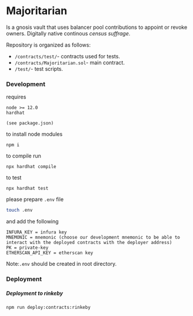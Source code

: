 
# Majoritarian

Is a gnosis vault that uses balancer pool contributions to appoint or revoke owners. Digitally native continous *census suffrage*.

Repository is organized as follows:

- `/contracts/test/`- contracts used for tests.
- `/contracts/Majoritarian.sol`- main contract.
- `/test/`- test scripts.

### Development

requires

```
node >= 12.0
hardhat

(see package.json)
```

to install node modules

```
npm i
```

to compile run

```
npx hardhat compile
```

to test

```
npx hardhat test
```

please prepare `.env` file

```bash
touch .env
```

and add the following

```
INFURA_KEY = infura key
MNEMONIC = mnemonic (choose our development mnemonic to be able to interact with the deployed contracts with the deployer address)
PK = private-key
ETHERSCAN_API_KEY = etherscan key
```

Note:`.env` should be created in root directory.

### Deployment


##### Deployment to rinkeby

`npm run deploy:contracts:rinkeby`

